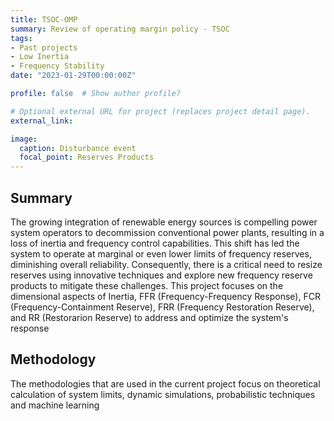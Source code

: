 ```yaml
---
title: TSOC-OMP
summary: Review of operating margin policy - TSOC
tags:
- Past projects
- Low Inertia
- Frequency Stability
date: "2023-01-29T00:00:00Z"

profile: false  # Show author profile?

# Optional external URL for project (replaces project detail page).
external_link: 

image:
  caption: Disturbance event
  focal_point: Reserves Products
---
```


## Summary


The growing integration of renewable energy sources is compelling power system operators to decommission conventional power plants, resulting in a loss of inertia and frequency control capabilities. This shift has led the system to operate at marginal or even lower limits of frequency reserves, diminishing overall reliability. Consequently, there is a critical need to resize reserves using innovative techniques and explore new frequency reserve products to mitigate these challenges. This project focuses on the dimensional aspects of Inertia, FFR (Frequency-Frequency Response), FCR (Frequency-Containment Reserve), FRR (Frequency Restoration Reserve), and RR (Restorarion Reserve) to address and optimize the system's response

## Methodology

The methodologies that are used in the current project focus on theoretical calculation of system limits, dynamic simulations, probabilistic techniques and machine learning 
